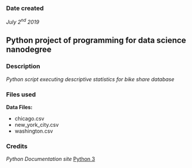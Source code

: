 ### Date created
*July 2<sup>nd</sup> 2019*

## Python project of programming for data science nanodegree


### Description
*Python script executing descriptive statistics for bike share database*

### Files used
**Data Files:**
- chicago.csv
- new_york_city.csv
- washington.csv

### Credits
*Python Documentation site*
[Python 3](https://docs.python.org/3.3/ "Python Docs")